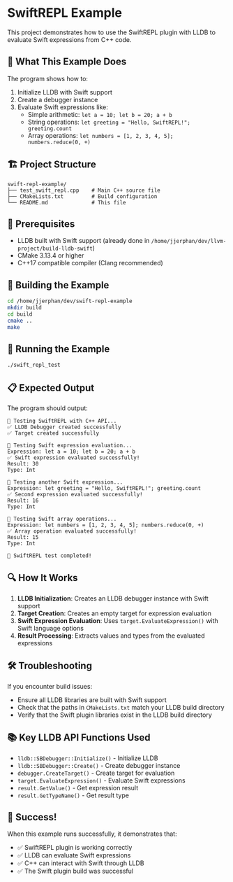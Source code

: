 # SwiftREPL Example

This project demonstrates how to use the SwiftREPL plugin with LLDB to evaluate Swift expressions from C++ code.

## 🎯 What This Example Does

The program shows how to:
1. Initialize LLDB with Swift support
2. Create a debugger instance
3. Evaluate Swift expressions like:
   - Simple arithmetic: `let a = 10; let b = 20; a + b`
   - String operations: `let greeting = "Hello, SwiftREPL!"; greeting.count`
   - Array operations: `let numbers = [1, 2, 3, 4, 5]; numbers.reduce(0, +)`

## 🏗️ Project Structure

```
swift-repl-example/
├── test_swift_repl.cpp    # Main C++ source file
├── CMakeLists.txt         # Build configuration
└── README.md              # This file
```

## 🔧 Prerequisites

- LLDB built with Swift support (already done in `/home/jjerphan/dev/llvm-project/build-lldb-swift`)
- CMake 3.13.4 or higher
- C++17 compatible compiler (Clang recommended)

## 🚀 Building the Example

```bash
cd /home/jjerphan/dev/swift-repl-example
mkdir build
cd build
cmake ..
make
```

## 🧪 Running the Example

```bash
./swift_repl_test
```

## 📋 Expected Output

The program should output:
```
🚀 Testing SwiftREPL with C++ API...
✅ LLDB Debugger created successfully
✅ Target created successfully

🧪 Testing Swift expression evaluation...
Expression: let a = 10; let b = 20; a + b
✅ Swift expression evaluated successfully!
Result: 30
Type: Int

🧪 Testing another Swift expression...
Expression: let greeting = "Hello, SwiftREPL!"; greeting.count
✅ Second expression evaluated successfully!
Result: 16
Type: Int

🧪 Testing Swift array operations...
Expression: let numbers = [1, 2, 3, 4, 5]; numbers.reduce(0, +)
✅ Array operation evaluated successfully!
Result: 15
Type: Int

🎉 SwiftREPL test completed!
```

## 🔍 How It Works

1. **LLDB Initialization**: Creates an LLDB debugger instance with Swift support
2. **Target Creation**: Creates an empty target for expression evaluation
3. **Swift Expression Evaluation**: Uses `target.EvaluateExpression()` with Swift language options
4. **Result Processing**: Extracts values and types from the evaluated expressions

## 🛠️ Troubleshooting

If you encounter build issues:
- Ensure all LLDB libraries are built with Swift support
- Check that the paths in `CMakeLists.txt` match your LLDB build directory
- Verify that the Swift plugin libraries exist in the LLDB build directory

## 📚 Key LLDB API Functions Used

- `lldb::SBDebugger::Initialize()` - Initialize LLDB
- `lldb::SBDebugger::Create()` - Create debugger instance
- `debugger.CreateTarget()` - Create target for evaluation
- `target.EvaluateExpression()` - Evaluate Swift expressions
- `result.GetValue()` - Get expression result
- `result.GetTypeName()` - Get result type

## 🎉 Success!

When this example runs successfully, it demonstrates that:
- ✅ SwiftREPL plugin is working correctly
- ✅ LLDB can evaluate Swift expressions
- ✅ C++ can interact with Swift through LLDB
- ✅ The Swift plugin build was successful
